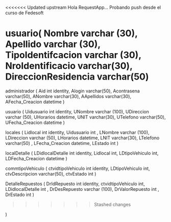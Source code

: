 <<<<<<< Updated upstream
Hola RequestApp... Probando push desde el curso de Fedesoft

usuario(
Nombre varchar (30),
Apellido  varchar (30),
TipoIdentifcacion varchar (30),
NroIdentificacio varchar(30),
DireccionResidencia varchar(50)
=======
administrador
(
Aid int identity,
Alogin varchar(50),
Acontrasena varchar(50),
ANombre varchar(30),
AApellidos varchar(30),
AFecha_Creacion datetime
)

usuario
(
Uidusuario int identity,
UNombre varchar (100),
UDireccion  varchar (50),
UHorarios datetime,
UNIT varchar(30),
UTelefono varchar(50),
UFecha_Creacion datetime
)


locales
(
Lidlocal int identity,
Uidusuario int ,
LNombre varchar (100),
LDireccion  varchar (50),
LHorarios datetime,
LNIT varchar(30),
LTelefono varchar(50) ,
LFecha_Creacion datetime,
LEstado int
)

localDetalle
(
LDidlocalDetalle int identity,
Lidlocal int,
LDtipoVehiculo int,
LDFecha_Creacion datetime
)

commtipoVehiculo
(
ctvidtipoVehiculo int identity,
LDtipoVehiculo int,
ctvDescripcion varchar(50),
ctvEstado int
)

DetalleRepuestos 
(
DrIdRepuesto int identity,
ctvidtipoVehiculo int,
LDidlocalDetalle int ,
DrDesRepuesto varchar (100),
DrValorRepuesto int ,
DrEstado int
)




















>>>>>>> Stashed changes

)